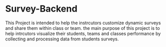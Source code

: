 # Survey-Backend
This Project is intended to help the instrcutors customize dynamic surveys and share them within class or team.
the main purpose of this project is to help intrcutors visualize their students, teams and classes performance by collecting and processing data from students surveys.


